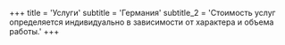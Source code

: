 +++
title = 'Услуги'
subtitle = 'Германия'
subtitle_2 = 'Стоимость услуг определяется индивидуально в зависимости от характера и объема работы.'
+++